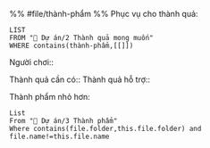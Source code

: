 %%
#file/thành-phẩm
%%
Phục vụ cho thành quả:
```dataview
LIST
FROM "📐 Dự án/2 Thành quả mong muốn"
WHERE contains(thành-phẩm,[[]])
```
Người chơi::

Thành quả cần có::
Thành quả hỗ trợ::

Thành phẩm nhỏ hơn:
```dataview
List 
From "📐 Dự án/3 Thành phẩm" 
Where contains(file.folder,this.file.folder) and file.name!=this.file.name
```